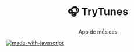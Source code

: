 <h1 align="center">🎧 TryTunes</h1>
<p align="center">App de músicas</p>


[![made-with-javascript](https://img.shields.io/badge/Made%20with-JavaScript-1f425f.svg)](https://www.javascript.com)
